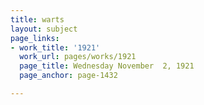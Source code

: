 ```yaml
---
title: warts
layout: subject
page_links:
- work_title: '1921'
  work_url: pages/works/1921
  page_title: Wednesday November  2, 1921
  page_anchor: page-1432

---
```

